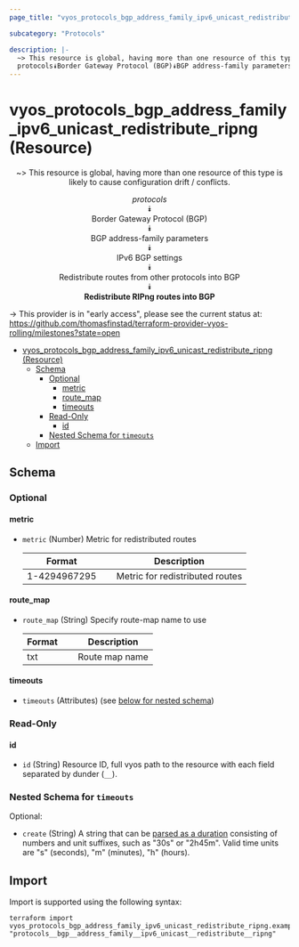 ```yaml
---
page_title: "vyos_protocols_bgp_address_family_ipv6_unicast_redistribute_ripng Resource - vyos"

subcategory: "Protocols"

description: |-
  ~> This resource is global, having more than one resource of this type is likely to cause configuration drift / conflicts.
  protocols⯯Border Gateway Protocol (BGP)⯯BGP address-family parameters⯯IPv6 BGP settings⯯Redistribute routes from other protocols into BGP⯯Redistribute RIPng routes into BGP
---
```


# vyos_protocols_bgp_address_family_ipv6_unicast_redistribute_ripng (Resource)
<center>

~> This resource is global, having more than one resource of this type is likely to cause configuration drift / conflicts.

*protocols*  
⯯  
Border Gateway Protocol (BGP)  
⯯  
BGP address-family parameters  
⯯  
IPv6 BGP settings  
⯯  
Redistribute routes from other protocols into BGP  
⯯  
**Redistribute RIPng routes into BGP**


</center>

-> This provider is in "early access", please see the current status at: https://github.com/thomasfinstad/terraform-provider-vyos-rolling/milestones?state=open

<!--TOC-->

- [vyos_protocols_bgp_address_family_ipv6_unicast_redistribute_ripng (Resource)](#vyos_protocols_bgp_address_family_ipv6_unicast_redistribute_ripng-resource)
  - [Schema](#schema)
    - [Optional](#optional)
      - [metric](#metric)
      - [route_map](#route_map)
      - [timeouts](#timeouts)
    - [Read-Only](#read-only)
      - [id](#id)
    - [Nested Schema for `timeouts`](#nested-schema-for-timeouts)
  - [Import](#import)

<!--TOC-->

<!-- schema generated by tfplugindocs -->
## Schema

### Optional

#### metric
- `metric` (Number) Metric for redistributed routes

    |  Format        &emsp;|  Description                      |
    |----------------|-----------------------------------|
    |  1-4294967295  &emsp;|  Metric for redistributed routes  |
#### route_map
- `route_map` (String) Specify route-map name to use

    |  Format  &emsp;|  Description     |
    |----------|------------------|
    |  txt     &emsp;|  Route map name  |
#### timeouts
- `timeouts` (Attributes) (see [below for nested schema](#nestedatt--timeouts))

### Read-Only

#### id
- `id` (String) Resource ID, full vyos path to the resource with each field separated by dunder (`__`).

<a id="nestedatt--timeouts"></a>
### Nested Schema for `timeouts`

Optional:

- `create` (String) A string that can be [parsed as a duration](https://pkg.go.dev/time#ParseDuration) consisting of numbers and unit suffixes, such as &#34;30s&#34; or &#34;2h45m&#34;. Valid time units are &#34;s&#34; (seconds), &#34;m&#34; (minutes), &#34;h&#34; (hours).

## Import

Import is supported using the following syntax:

```shell
terraform import vyos_protocols_bgp_address_family_ipv6_unicast_redistribute_ripng.example "protocols__bgp__address_family__ipv6_unicast__redistribute__ripng"
```
